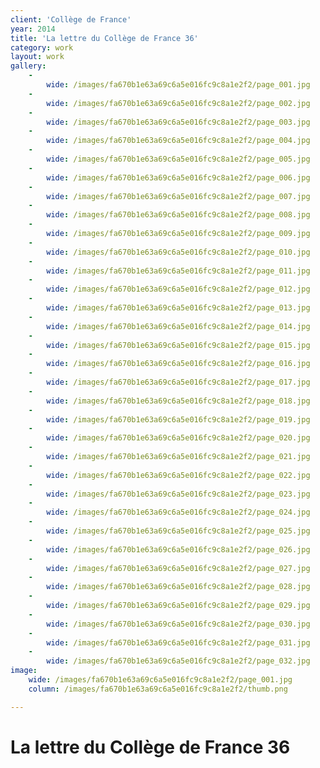 ```yaml
---
client: 'Collège de France'
year: 2014
title: 'La lettre du Collège de France 36'
category: work
layout: work
gallery:
    -
        wide: /images/fa670b1e63a69c6a5e016fc9c8a1e2f2/page_001.jpg
    -
        wide: /images/fa670b1e63a69c6a5e016fc9c8a1e2f2/page_002.jpg
    -
        wide: /images/fa670b1e63a69c6a5e016fc9c8a1e2f2/page_003.jpg
    -
        wide: /images/fa670b1e63a69c6a5e016fc9c8a1e2f2/page_004.jpg
    -
        wide: /images/fa670b1e63a69c6a5e016fc9c8a1e2f2/page_005.jpg
    -
        wide: /images/fa670b1e63a69c6a5e016fc9c8a1e2f2/page_006.jpg
    -
        wide: /images/fa670b1e63a69c6a5e016fc9c8a1e2f2/page_007.jpg
    -
        wide: /images/fa670b1e63a69c6a5e016fc9c8a1e2f2/page_008.jpg
    -
        wide: /images/fa670b1e63a69c6a5e016fc9c8a1e2f2/page_009.jpg
    -
        wide: /images/fa670b1e63a69c6a5e016fc9c8a1e2f2/page_010.jpg
    -
        wide: /images/fa670b1e63a69c6a5e016fc9c8a1e2f2/page_011.jpg
    -
        wide: /images/fa670b1e63a69c6a5e016fc9c8a1e2f2/page_012.jpg
    -
        wide: /images/fa670b1e63a69c6a5e016fc9c8a1e2f2/page_013.jpg
    -
        wide: /images/fa670b1e63a69c6a5e016fc9c8a1e2f2/page_014.jpg
    -
        wide: /images/fa670b1e63a69c6a5e016fc9c8a1e2f2/page_015.jpg
    -
        wide: /images/fa670b1e63a69c6a5e016fc9c8a1e2f2/page_016.jpg
    -
        wide: /images/fa670b1e63a69c6a5e016fc9c8a1e2f2/page_017.jpg
    -
        wide: /images/fa670b1e63a69c6a5e016fc9c8a1e2f2/page_018.jpg
    -
        wide: /images/fa670b1e63a69c6a5e016fc9c8a1e2f2/page_019.jpg
    -
        wide: /images/fa670b1e63a69c6a5e016fc9c8a1e2f2/page_020.jpg
    -
        wide: /images/fa670b1e63a69c6a5e016fc9c8a1e2f2/page_021.jpg
    -
        wide: /images/fa670b1e63a69c6a5e016fc9c8a1e2f2/page_022.jpg
    -
        wide: /images/fa670b1e63a69c6a5e016fc9c8a1e2f2/page_023.jpg
    -
        wide: /images/fa670b1e63a69c6a5e016fc9c8a1e2f2/page_024.jpg
    -
        wide: /images/fa670b1e63a69c6a5e016fc9c8a1e2f2/page_025.jpg
    -
        wide: /images/fa670b1e63a69c6a5e016fc9c8a1e2f2/page_026.jpg
    -
        wide: /images/fa670b1e63a69c6a5e016fc9c8a1e2f2/page_027.jpg
    -
        wide: /images/fa670b1e63a69c6a5e016fc9c8a1e2f2/page_028.jpg
    -
        wide: /images/fa670b1e63a69c6a5e016fc9c8a1e2f2/page_029.jpg
    -
        wide: /images/fa670b1e63a69c6a5e016fc9c8a1e2f2/page_030.jpg
    -
        wide: /images/fa670b1e63a69c6a5e016fc9c8a1e2f2/page_031.jpg
    -
        wide: /images/fa670b1e63a69c6a5e016fc9c8a1e2f2/page_032.jpg
image:
    wide: /images/fa670b1e63a69c6a5e016fc9c8a1e2f2/page_001.jpg
    column: /images/fa670b1e63a69c6a5e016fc9c8a1e2f2/thumb.png

---
```

# La lettre du Collège de France 36